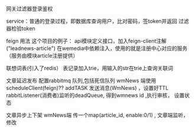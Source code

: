 网关过滤器登录鉴权

service：普通的登录过程，即数据库查询用户，比对密码，签token并返回
过滤器检验token


feign 用法
    这个项目的例子：
        api模块定义接口，加入feign-client注解 ("leadnews-article")
        在wemedia中依赖注入，使用的就是注册中心对应的服务
        （服务由模块article注册提供）


 联想词表(引入了redis）
 表记录加入trie，用输入的str在trie上查询关联词


文章延迟发布 
配置rabbitmq 队列,包括死信队列
wmNews 端使用scheduleClient(feign)?? addTASK 发送消息(WmNews) ，设置好TTL
rabbitListener(消费者)监听的deadQueue, 得到wmnews id ,执行审核， 设置状态


文章异步上下架
wmNews端 传一个map(article_id, enable:0/1) , 文章端监听，修改

 
